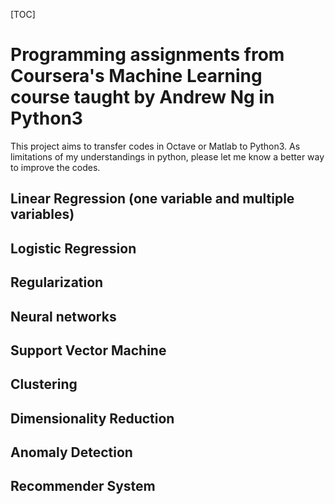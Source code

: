 [TOC]
# Programming assignments from Coursera's Machine Learning course taught by Andrew Ng in Python3

This project aims to transfer codes in Octave or Matlab to Python3. As limitations of my understandings in python, please let me know a better way to improve the codes.

## Linear Regression (one variable and multiple variables)
## Logistic Regression
## Regularization
## Neural networks
## Support Vector Machine
## Clustering
## Dimensionality Reduction
## Anomaly Detection
## Recommender System
